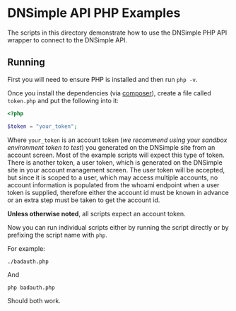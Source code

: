# DNSimple API PHP Examples

The scripts in this directory demonstrate how to use the DNSimple PHP API wrapper to connect to the DNSimple API.

## Running

First you will need to ensure PHP is installed and then run `php -v`.

Once you install the dependencies (via [composer](https://getcomposer.org/)), create a file called `token.php` and put the following into it:

```php
<?php

$token = "your_token";
```

Where `your_token` is an account token (_we recommend using your sandbox environment token to test_) you generated on the DNSimple site from an account screen. Most of the example
scripts will expect this type of token. There is another token, a user token, which is generated on the DNSimple site
in your account management screen. The user token will be accepted, but since it is scoped to a user, which may access
multiple accounts, no account information is populated from the whoami endpoint when a user token is supplied, therefore
either the account id must be known in advance or an extra step must be taken to get the account id.

**Unless otherwise noted**, all scripts expect an account token.

Now you can run individual scripts either by running the script directly or by prefixing the script name with `php`.

For example:

`./badauth.php`

And

`php badauth.php`

Should both work.
